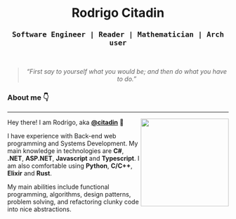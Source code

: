 <h1 align="center">Rodrigo Citadin</h1>
    
<div align="center">
<h3><samp>Software Engineer | Reader | Mathematician | Arch user</samp></h3>
<br>

<blockquote>
    <p><i>
        “First say to yourself what you would be; and then do what you have to do.”
    </i></p>
</blockquote>
</div>

<h3>About me 👇</h3>

---


<div align="right" style="margin:auto">
     <a href="https://github.com/rodrigocitadin">
        <img 
          height="200em"
          src="https://github-readme-stats.vercel.app/api/top-langs/?username=rodrigocitadin&hide=html,css,shell,lua&langs_count=6&hide_border=true&layout=compact&show_icons=true&line_height=24&theme=transparent&title_color=4a86d1&custom_title=My%20favorite%20languages"
          align="right"
        />
    </a>
</div>


Hey there! I am Rodrigo, aka [**@citadin**](https://linkedin.com/in/rodrigobcitadin) :wave:

I have experience with Back-end web programming and Systems Development. My main knowledge in technologies are **C#**, **.NET**, **ASP.NET**, **Javascript** and **Typescript**. I am also comfortable using **Python**, **C/C++**, **Elixir** and **Rust**.

My main abilities include functional programming, algorithms, design patterns, problem solving, and refactoring clunky code into nice abstractions.

</div>

